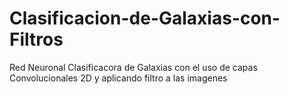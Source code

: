 # Clasificacion-de-Galaxias-con-Filtros
Red Neuronal Clasificacora de Galaxias con el uso de capas Convolucionales 2D y aplicando filtro a las imagenes
